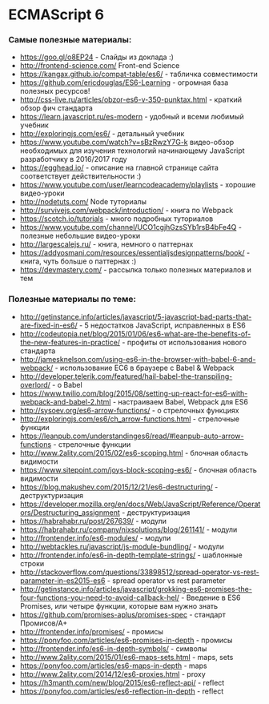 # ECMAScript 6

### Самые полезные материалы:

* https://goo.gl/o8EP24 - Слайды из доклада :)
* http://frontend-science.com/ Front-end Science
* https://kangax.github.io/compat-table/es6/ - табличка совместимости
* https://github.com/ericdouglas/ES6-Learning - огромная база полезных ресурсов!
* http://css-live.ru/articles/obzor-es6-v-350-punktax.html - краткий обзор фич стандарта
* https://learn.javascript.ru/es-modern - удобный и всеми любимый учебник
* http://exploringjs.com/es6/ - детальный учебник
* https://www.youtube.com/watch?v=sBzRwzY7G-k видео-обзор необходимых для изучения технологий начинающему JavaScript разработчику в 2016/2017 году
* https://egghead.io/ - описание на главной странице сайта соответствует действительности :)
* https://www.youtube.com/user/learncodeacademy/playlists - хорошие видео-уроки
* http://nodetuts.com/ Node туториалы
* http://survivejs.com/webpack/introduction/ - книга по Webpack
* https://scotch.io/tutorials - много подробных туториалов
* https://www.youtube.com/channel/UCO1cgjhGzsSYb1rsB4bFe4Q - полезные небольшие видео-уроки
* http://largescalejs.ru/ - книга, немного о паттернах
* https://addyosmani.com/resources/essentialjsdesignpatterns/book/ - книга, чуть больше о паттернах :)
* https://devmastery.com/ - рассылка только полезных материалов и тем

### Полезные материалы по теме:
* http://getinstance.info/articles/javascript/5-javascript-bad-parts-that-are-fixed-in-es6/ - 5 недостатков JavaScript, исправленных в ES6
* http://codeutopia.net/blog/2015/01/06/es6-what-are-the-benefits-of-the-new-features-in-practice/ - профиты от использования нового стандарта
* http://jamesknelson.com/using-es6-in-the-browser-with-babel-6-and-webpack/ - использование ЕС6 в браузере с Babel & Webpack
* http://developer.telerik.com/featured/hail-babel-the-transpiling-overlord/ - o Babel
* https://www.twilio.com/blog/2015/08/setting-up-react-for-es6-with-webpack-and-babel-2.html - настраиваем Babel, Webpack для ES6
* http://sysoev.org/es6-arrow-functions/ - о стрелочных функциях
* http://exploringjs.com/es6/ch_arrow-functions.html - стрелочные функции
* https://leanpub.com/understandinges6/read/#leanpub-auto-arrow-functions - стрелочные функции
* http://www.2ality.com/2015/02/es6-scoping.html - блочная область видимости
* https://www.sitepoint.com/joys-block-scoping-es6/ - блочная область видимости
* https://blog.makushev.com/2015/12/21/es6-destructuring/ - деструктуризация
* https://developer.mozilla.org/en/docs/Web/JavaScript/Reference/Operators/Destructuring_assignment - деструктуризация
* https://habrahabr.ru/post/267639/ - модули
* https://habrahabr.ru/company/nixsolutions/blog/261141/ - модули
* http://frontender.info/es6-modules/ - модули
* http://webtackles.ru/javascript/js-module-bundling/ - модули
* http://frontender.info/es6-in-depth-template-strings/ - шаблонные строки
* http://stackoverflow.com/questions/33898512/spread-operator-vs-rest-parameter-in-es2015-es6 - spread operator vs rest parameter
* http://getinstance.info/articles/javascript/grokking-es6-promises-the-four-functions-you-need-to-avoid-callback-hel/ - Введение в ES6 Promises, или четыре функции, которые вам нужно знать
* https://github.com/promises-aplus/promises-spec - стандарт Промисов/А+
* http://frontender.info/promises/ - промисы
* https://ponyfoo.com/articles/es6-promises-in-depth - промисы
* http://frontender.info/es6-in-depth-symbols/ - символы
* http://www.2ality.com/2015/01/es6-maps-sets.html - maps, sets
* https://ponyfoo.com/articles/es6-maps-in-depth - maps
* http://www.2ality.com/2014/12/es6-proxies.html - proxy
* https://h3manth.com/new/blog/2015/es6-reflect-api/ - reflect
* https://ponyfoo.com/articles/es6-reflection-in-depth - reflect
